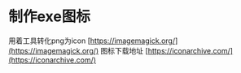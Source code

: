 # 制作exe图标

用着工具转化png为icon
[https://imagemagick.org/](https://imagemagick.org/)
图标下载地址
[https://iconarchive.com/](https://iconarchive.com/)
